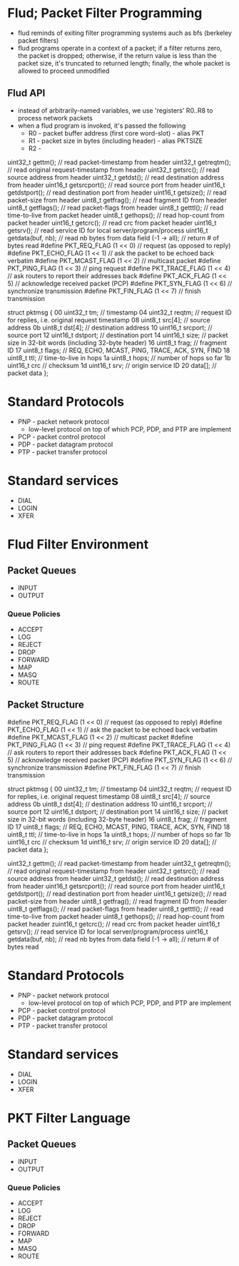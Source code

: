 # Flud; Packet Filter Programming

- flud reminds of exiting filter programming systems auch as bfs (berkeley packet filters)
- flud programs operate in a context of a packet; if a filter returns zero, the packet is dropped;
  otherwise, if the return value is less than the packet size, it's truncated to returned length;
  finally, the whole packet is allowed to proceed unmodified

## Flud API

- instead of arbitrarily-named variables, we use 'registers' R0..R8 to process
  network packets
- when a flud program is invoked, it's passed the following
  - R0   - packet buffer address (first core word-slot) - alias PKT
  - R1   - packet size in bytes (including header)      - alias PKTSIZE
  - R2   -

uint32_t gettm();               // read packet-timestamp from header
uint32_t getreqtm();            // read original request-timestamp from header
uint32_t getsrc();              // read source address from header
uint32_t getdst();              // read destination address from header
uint16_t getsrcport();          // read source port from header
uint16_t getdstport();          // read destination port from header
uint16_t getsize();             // read packet-size from header
uint8_t  getfrag();             // read fragment ID from header
uint8_t  getflags();            // read packet-flags from header
uint8_t  getttl();              // read time-to-live from packet header
uint8_t  gethops();             // read hop-count from packet header
uint16_t getcrc();              // read crc from packet header
uint16_t getsrv();              // read service ID for local server/program/process
uint16_t getdata(buf, nb);      // read nb bytes from data field (-1 -> all);
                                // return # of bytes read
#define PKT_REQ_FLAG            (1 << 0)        // request (as opposed to reply)
#define PKT_ECHO_FLAG           (1 << 1)        // ask the packet to be echoed back verbatim
#define PKT_MCAST_FLAG          (1 << 2)        // multicast packet
#define PKT_PING_FLAG           (1 << 3)        // ping request
#define PKT_TRACE_FLAG          (1 << 4)        // ask routers to report their addresses back
#define PKT_ACK_FLAG            (1 << 5)        // acknowledge received packet (PCP)
#define PKT_SYN_FLAG            (1 << 6)        // synchronize transmission
#define PKT_FIN_FLAG            (1 << 7)        // finish transmission

struct pktmsg {
00     uint32_t tm;             // timestamp
04     uint32_t reqtm;          // request ID for replies, i.e. original request timestamp
08     uint8_t  src[4];         // source address
0b     uint8_t  dst[4];         // destination address
10     uint16_t srcport;        // source port
12     uint16_t dstport;        // destination port
14     uint16_t size;           // packet size in 32-bit words (including 32-byte header)
16     uint8_t  frag;           // fragment ID
17     uint8_t  flags;          // REQ, ECHO, MCAST, PING, TRACE, ACK, SYN, FIND
18     uint8_t  ttl;            // time-to-live in hops
1a     uint8_t  hops;           // number of hops so far
1b     uint16_t crc             // checksum
1d     uint16_t srv;            // origin service ID
20     data[];                  // packet data
};

# Standard Protocols

- PNP - packet network protocol
  - low-level protocol on top of which PCP, PDP, and PTP are implement
- PCP - packet control protocol
- PDP - packet datagram protocol
- PTP - packet transfer protocol

# Standard services

- DIAL
- LOGIN
- XFER

# Flud Filter Environment

## Packet Queues
- INPUT
- OUTPUT

### Queue Policies
- ACCEPT
- LOG
- REJECT
- DROP
- FORWARD
- MAP
- MASQ
- ROUTE

## Packet Structure

#define PKT_REQ_FLAG            (1 << 0)        // request (as opposed to reply)
#define PKT_ECHO_FLAG           (1 << 1)        // ask the packet to be echoed back verbatim
#define PKT_MCAST_FLAG          (1 << 2)        // multicast packet
#define PKT_PING_FLAG           (1 << 3)        // ping request
#define PKT_TRACE_FLAG          (1 << 4)        // ask routers to report their addresses back
#define PKT_ACK_FLAG            (1 << 5)        // acknowledge received packet (PCP)
#define PKT_SYN_FLAG            (1 << 6)        // synchronize transmission
#define PKT_FIN_FLAG            (1 << 7)        // finish transmission

struct pktmsg {
00     uint32_t tm;             // timestamp
04     uint32_t reqtm;          // request ID for replies, i.e. original request timestamp
08     uint8_t  src[4];         // source address
0b     uint8_t  dst[4];         // destination address
10     uint16_t srcport;        // source port
12     uint16_t dstport;        // destination port
14     uint16_t size;           // packet size in 32-bit words (including 32-byte header)
16     uint8_t  frag;           // fragment ID
17     uint8_t  flags;          // REQ, ECHO, MCAST, PING, TRACE, ACK, SYN, FIND
18     uint8_t  ttl;            // time-to-live in hops
1a     uint8_t  hops;           // number of hops so far
1b     uint16_t crc             // checksum
1d     uint16_t srv;            // origin service ID
20     data[];                  // packet data
};

uint32_t gettm();               // read packet-timestamp from header
uint32_t getreqtm();            // read original request-timestamp from header
uint32_t getsrc();              // read source address from header
uint32_t getdst();              // read destination address from header
uint16_t getsrcport();          // read source port from header
uint16_t getdstport();          // read destination port from header
uint16_t getsize();             // read packet-size from header
uint8_t  getfrag();             // read fragment ID from header
uint8_t  getflags();            // read packet-flags from header
uint8_t  getttl();              // read time-to-live from packet header
uint8_t  gethops();             // read hop-count from packet header
zuint16_t getcrc();              // read crc from packet header
uint16_t getsrv();              // read service ID for local server/program/process
uint16_t getdata(buf, nb);      // read nb bytes from data field (-1 -> all);
                                // return # of bytes read

# Standard Protocols

- PNP - packet network protocol
  - low-level protocol on top of which PCP, PDP, and PTP are implement
- PCP - packet control protocol
- PDP - packet datagram protocol
- PTP - packet transfer protocol

# Standard services

- DIAL
- LOGIN
- XFER

# PKT Filter Language

## Packet Queues
- INPUT
- OUTPUT

### Queue Policies
- ACCEPT
- LOG
- REJECT
- DROP
- FORWARD
- MAP
- MASQ
- ROUTE

